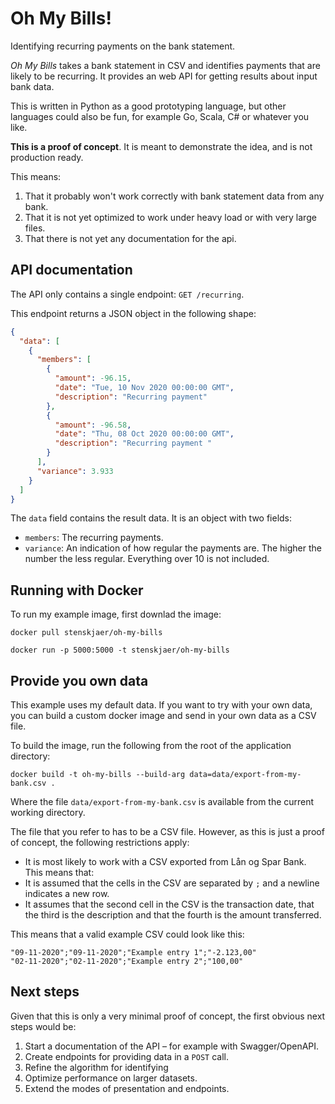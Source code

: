 # Oh My Bills!
Identifying recurring payments on the bank statement.

_Oh My Bills_ takes a bank statement in CSV and identifies payments that are likely to be recurring. It provides an web API for getting results about input bank data.

This is written in Python as a good prototyping language, but other languages could also be fun, for example Go, Scala, C# or whatever you like. 

**This is a proof of concept**. It is meant to demonstrate the idea, and is not production ready. 

This means: 
1. That it probably won't work correctly with bank statement data from any bank. 
2. That it is not yet optimized to work under heavy load or with very large files.
3. That there is not yet any documentation for the api. 

## API documentation

The API only contains a single endpoint: `GET /recurring`. 

This endpoint returns a JSON object in the following shape:
```json
{
  "data": [
    {
      "members": [
        {
          "amount": -96.15,
          "date": "Tue, 10 Nov 2020 00:00:00 GMT",
          "description": "Recurring payment"
        },
        {
          "amount": -96.58,
          "date": "Thu, 08 Oct 2020 00:00:00 GMT",
          "description": "Recurring payment "
        }
      ],
      "variance": 3.933
    }
  ]
}
``` 

The `data` field contains the result data. It is an object with two fields:
- `members`: The recurring payments.
- `variance`: An indication of how regular the payments are. The higher the number the less regular. Everything over 10 is not included.

## Running with Docker

To run my example image, first downlad the image:
```shell script
docker pull stenskjaer/oh-my-bills
```

```
docker run -p 5000:5000 -t stenskjaer/oh-my-bills 
```

## Provide you own data

This example uses my default data. If you want to try with your own data, you can build a custom docker image and send in your own data as a CSV file.

To build the image, run the following from the root of the application directory:
```
docker build -t oh-my-bills --build-arg data=data/export-from-my-bank.csv .
```

Where the file `data/export-from-my-bank.csv` is available from the current working directory.

The file that you refer to has to be a CSV file. However, as this is just a proof of concept, the following restrictions apply:
- It is most likely to work with a CSV exported from Lån og Spar Bank. This means that:
- It is assumed that the cells in the CSV are separated by `;` and a newline indicates a new row.
- It assumes that the second cell in the CSV is the transaction date, that the third is the description and that the fourth is the amount transferred.

This means that a valid example CSV could look like this:
```text
"09-11-2020";"09-11-2020";"Example entry 1";"-2.123,00"
"02-11-2020";"02-11-2020";"Example entry 2";"100,00"
```


## Next steps

Given that this is only a very minimal proof of concept, the first obvious next steps would be:
1. Start a documentation of the API – for example with Swagger/OpenAPI.
2. Create endpoints for providing data in a `POST` call.
3. Refine the algorithm for identifying 
3. Optimize performance on larger datasets. 
4. Extend the modes of presentation and endpoints.